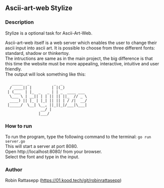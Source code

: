 ## Ascii-art-web Stylize

### Description
Stylize is a optional task for Ascii-Art-Web. 

Ascii-art-web itself is a web server which enables the user to change their ascii input into ascii art. It is possible to choose from three different fonts: standard, shadow or thinkertoy. <br/>
The intructions are same as in the main project, the big difference is that this time the website must be more appealing, interactive, intuitive and user friendly.  <br/>
The output will look something like this:
```
   _____  _           _  _           
  / ____|| |         | |(_)          
 | (___  | |_  _   _ | | _  ____ ___ 
  \___ \ | __|| | | || || ||_  // _ \
  ____) || |_ | |_| || || | / /|  __/
 |_____/  \__| \__, ||_||_|/___|\___|
                __/ |                
               |___/                 
```

### How to run
To run the program, type the following command to the terminal: `go run server.go` <br/>
This will start a server at port 8080. <br/>
Open http://localhost:8080/ from your browser. <br/>
Select the font and type in the input. 

### Author
Robin Rattasepp (https://01.kood.tech/git/robinrattasepp)